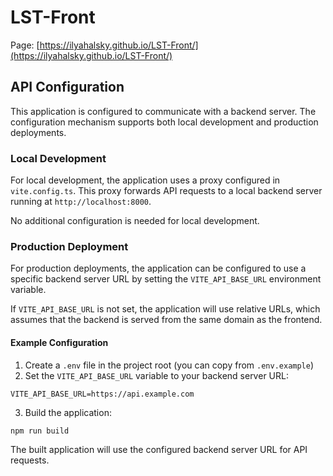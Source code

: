 # LST-Front

Page: [https://ilyahalsky.github.io/LST-Front/](https://ilyahalsky.github.io/LST-Front/)

## API Configuration

This application is configured to communicate with a backend server. The configuration mechanism supports both local development and production deployments.

### Local Development

For local development, the application uses a proxy configured in `vite.config.ts`. This proxy forwards API requests to a local backend server running at `http://localhost:8000`.

No additional configuration is needed for local development.

### Production Deployment

For production deployments, the application can be configured to use a specific backend server URL by setting the `VITE_API_BASE_URL` environment variable.

If `VITE_API_BASE_URL` is not set, the application will use relative URLs, which assumes that the backend is served from the same domain as the frontend.

#### Example Configuration

1. Create a `.env` file in the project root (you can copy from `.env.example`)
2. Set the `VITE_API_BASE_URL` variable to your backend server URL:

```
VITE_API_BASE_URL=https://api.example.com
```

3. Build the application:

```
npm run build
```

The built application will use the configured backend server URL for API requests.
